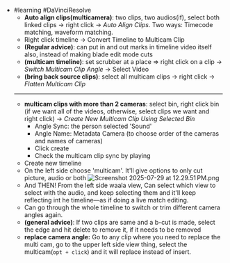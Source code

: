 - #learning #DaVinciResolve
	- **Auto align clips(multicamera)**: two clips, two audios(if), select both linked clips -> right click -> *Auto Align Clips*. Two ways: Timecode matching, waveform matching.
	- Right click timeline -> Convert Timeline to Multicam Clip
	- **(Regular advice)**: can put in and out marks in timeline video itself also, instead of making blade edit mode cuts
	- **(multicam timeline)**: set scrubber at a place => right click on a clip -> *Switch Multicam Clip Angle* -> Select Video
	- **(bring back source clips)**: select all multicam clips -> right click -> *Flatten Multicam Clip*
	- ---
	- **multicam clips with more than 2 cameras**: select bin, right click bin (if we want all of the videos, otherwise, select clips we want and right click) -> *Create New Multicam Clip Using Selected Bin*
		- Angle Sync: the person selected 'Sound'
		- Angle Name: Metadata Camera (to choose order of the cameras and names of cameras)
		- Click create
		- Check the multicam clip sync by playing
	- Create new timeline
	- On the left side choose 'multicam'. It'll give options to only cut picture, audio or both
	  ![Screenshot 2025-07-29 at 12.29.51 PM.png](../assets/Screenshot_2025-07-29_at_12.29.51 PM_1753772396440_0.png)
	- And THEN! From the left side waala view, Can select which view to select with the audio, and keep selecting them and it'll keep reflecting int he timeline—as if doing a live match editing.
	- Can go through the whole timeline to switch or trim different camera angles again.
	- **(general advice)**: If two clips are same and a b-cut is made, select the edge and hit delete to remove it, if it needs to be removed
	- **replace camera angle:** Go to any clip where you need to replace the multi cam, go to the upper left side view thing, select the multicam(`opt + click`) and it will replace instead of insert.